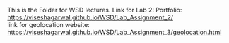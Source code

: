 This is the Folder for WSD lectures.
Link for Lab 2: Portfolio: https://viseshagarwal.github.io/WSD/Lab_Assignment_2/ <br>
link for geolocation website: https://viseshagarwal.github.io/WSD/Lab_Assignment_3/geolocation.html
